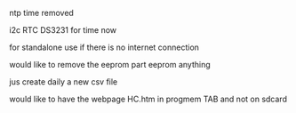 ntp time removed

i2c RTC DS3231 for time now

for standalone use if there is no internet connection

would like to remove the eeprom part eeprom anything

jus create daily a new csv file

would like to have the webpage HC.htm in progmem TAB and not on sdcard
